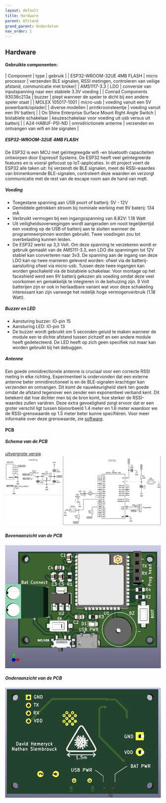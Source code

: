 ```yaml
---
layout: default
title: Hardware
parent: Afstand
grand_parent: Onderdelen
nav_order: 1
---
```

## Hardware
#### Gebruikte componenten:

| Component                       | type            | gebruik |
| ESP32-WROOM-32UE 4MB FLASH      | micro processor  | verzenden BLE signalen, RSSI metingen, controleren van veilige afstand, communicatie met broker|
| AMS1117-3.3                     | LDO                  | conversie van inputspanning naar een stabiele 3.3V voeding  |
| Conrad Components 93038c213a    | buzzer               | piept wanneer de speler te dicht bij een andere speler staat  |
| MOLEX 105017-1001                | micro-usb            | voeding vanuit een 5V powerbank/oplader|
| diverse modellen                  | printkroonsteentje    | voeding vanuit een 9V batterij |
| On Shine Enterprise Surface Mount Right Angle Switch | bistabiele schakelaar | keuzeschakelaar voor voeding uit usb versus uit batterij |
| A24-HABUF-P5I-ND                 | omnidirictionele antenne | verzenden en ontvangen van wifi en ble signalen |

##### ESP32-WROOM-32UE 4MB FLASH
De ESP32 is een MCU met geïntegreegde wifi -en bluetooth capaciteiten ontworpen door Espressif Systems. De ESP32 heeft veel geïntegreerde features en is vooral gefocust op IoT-applicaties. In dit project voert de ESP32 alle taken uit: hij verzendt de BLE signalen, meet de RSSI-waardes van binnenkomende BLE-signalen, controleert deze waarden en verzorgt communicatie met de rest van de escape room aan de hand van mqtt.

##### Voeding
* Toegestane spanning aan USB poort of batterij: 5V - 12V 
* Gemiddele getrokken stroom bij nominale werking met 9V baterij: 134 mA
* Verbruikt vermogen bij een ingangsspanning van 8.82V: 1.18 Watt
* Uit veiligheidsoverwegingen wordt aangeraden om nooit tegelijkertijd een voeding op de USB of batterij aan te sluiten wanneer de programmeerpinnen worden gebruikt. Twee         voedingen zou tot overbelasting kunnen leiden.
* De ESP32 werkt op 3,3 Volt. Om deze spanning te verzekeren wordt er gebruik gemaakt van de AMS111-3.3, een LDO die spanningen tot 12V stabiel kan converteren naar 3v3. De spanning aan de ingang van deze LDO kan op twee manieren geleverd worden: ofwel via de batterij-aansluiting ofwel via micro-usb. Tussen deze twee ingangen kan worden geschakeld via de bistabiele schakelaar. Voor montage op het faceshield werd een 9V batterij gekozen als voeding omdat deze veel voorkomen en gemakkelijk te integreren in de behuizing zijn. 9 Volt batterijen zijn er ook in herlaadbare variant wat voor deze schakeling interessant kan zijn vanwege het redelijk hoge vermogenverbruik (1.18 Watt).

##### Buzzer en LED
* Aansturing buzzer: IO-pin 15
* Aansturing LED: IO-pin 13
* De buzzer wordt gebruikt om 5 seconden geluid te maken wanneer de module een te dichte afstand tussen zichzelf en een andere module heeft gedetecteerd. De LED heeft op zich geen specifiek nut maar kan worden gebruikt bij het debuggen.

##### Antenne
Een goede omnidirectionele antenne is cruciaal voor een correcte RSSI meting in elke richting. Experimenteel is ondervonden dat een externe antenne beter omnidirectioneel is en de BLE-signalen krachtiger kan verzenden en ontvangen. Dit komt de nauwkeurigheid sterk ten goede omdat de afstand tegenover een zender een exponentieel verband kent. Dit betekent dat hoe dichter men bij de bron komt, hoe sterker de RSSI-waardes zullen variëren. Deze extra gevoeligheid zorgt ervoor dat er een groter verschil ligt tussen bijvoorbeeld 1.4 meter en 1.6 meter waardoor we de RSSI-grenswaarde op 1.5 meter beter kunne specifiëren. Voor meer informatie over deze grenswaarde, zie [software](https://project-es-20-21.github.io/General/docs/Afstand/Software.html).

#### PCB

##### Schema van de PCB
[uitvergrote versie](schema_pretty.png)
![schema van PCB](schema_pretty.png)

##### Bovenaanzicht van de PCB
![bovenaanzicht van PCB](bovenaanzicht.png)

##### Onderaanzicht van de PCB
![onderaanzicht van de PCB](onderaanzicht.JPG)
